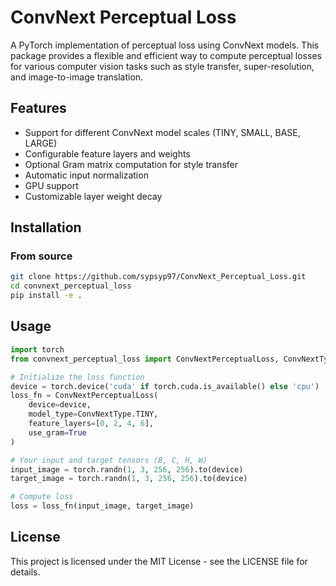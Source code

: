 # ConvNext Perceptual Loss

A PyTorch implementation of perceptual loss using ConvNext models. This package provides a flexible and efficient way to compute perceptual losses for various computer vision tasks such as style transfer, super-resolution, and image-to-image translation.

## Features

- Support for different ConvNext model scales (TINY, SMALL, BASE, LARGE)
- Configurable feature layers and weights
- Optional Gram matrix computation for style transfer
- Automatic input normalization
- GPU support
- Customizable layer weight decay

## Installation


### From source

```bash
git clone https://github.com/sypsyp97/ConvNext_Perceptual_Loss.git
cd convnext_perceptual_loss
pip install -e .
```

## Usage

```python
import torch
from convnext_perceptual_loss import ConvNextPerceptualLoss, ConvNextType

# Initialize the loss function
device = torch.device('cuda' if torch.cuda.is_available() else 'cpu')
loss_fn = ConvNextPerceptualLoss(
    device=device,
    model_type=ConvNextType.TINY,
    feature_layers=[0, 2, 4, 6],
    use_gram=True
)

# Your input and target tensors (B, C, H, W)
input_image = torch.randn(1, 3, 256, 256).to(device)
target_image = torch.randn(1, 3, 256, 256).to(device)

# Compute loss
loss = loss_fn(input_image, target_image)
```

## License

This project is licensed under the MIT License - see the LICENSE file for details.
